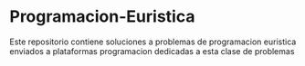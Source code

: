 # Programacion-Euristica
Este repositorio contiene soluciones a problemas de programacion euristica enviados a plataformas programacion dedicadas a esta clase de problemas
